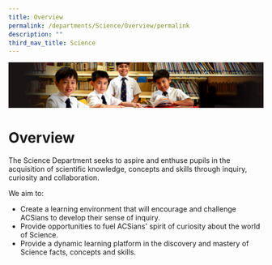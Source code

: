 ```yaml
---
title: Overview
permalink: /departments/Science/Overview/permalink
description: ""
third_nav_title: Science
---
```

![](/images/Sub-banner1.jpg)

Overview
========

The Science Department seeks to aspire and enthuse pupils in the acquisition of scientific knowledge, concepts and skills through inquiry, curiosity and collaboration.

We aim to:

*   Create a learning environment that will encourage and challenge ACSians to develop their sense of inquiry.
*   Provide opportunities to fuel ACSians' spirit of curiosity about the world of Science.
*   Provide a dynamic learning platform in the discovery and mastery of Science facts, concepts and skills.
